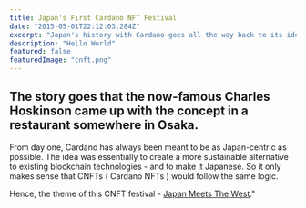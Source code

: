 ```yaml
---
title: Japan's First Cardano NFT Festival
date: "2015-05-01T22:12:03.284Z"
excerpt: "Japan's history with Cardano goes all the way back to its ideation."
description: "Hello World"
featured: false
featuredImage: "cnft.png"
---
```

## The story goes that the now-famous Charles Hoskinson came up with the concept in a restaurant somewhere in Osaka.

From day one, Cardano has always been meant to be as Japan-centric as possible. The idea was essentially to create a more sustainable alternative to existing blockchain technologies - and to make it Japanese. So it only makes sense that CNFTs ( Cardano NFTs ) would follow the same logic.

Hence, the theme of this CNFT festival - [Japan Meets The West](https://cnft-festival.com/)."

